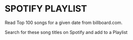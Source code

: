 <h1>SPOTIFY PLAYLIST</h1>

<p>Read Top 100 songs for a given date from billboard.com.</p>
<p>Search for these song titles on Spotify and add to a Playlist</p>

